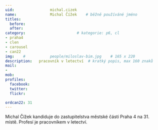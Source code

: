 ```yaml
---
uid:                michal.cizek
name:               Michal Čížek 	# běžně používáné jméno
titles:
  before:
  after:
category:                       # kategorie: p6, cl
- praha4
- clen
- carousel
- can22
img: 	#	        people/miloslav-bim.jpg    # 165 x 220
description:   pracovník v letectví  # kratký popis, max 160 znaků
mail:
- 
mob:			
profiles:
  facebook:
  twitter: 
  flickr: 

ordcan22: 31
---
```


Michal Čížek kandiduje do zastupitelstva městské části Praha 4 na 31. místě. Profesí je pracovníkem v letectví.
